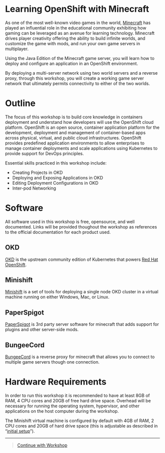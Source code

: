 # Learning OpenShift with Minecraft
As one of the most well-known video games in the world, [Minecraft](https://www.minecraft.net/) has played an influential role in the educational community exhibiting how gaming can be leveraged as an avenue for learning technology. Minecraft drives player creativity offering the ability to build infinite worlds, and customize the game with mods, and run your own game servers in multiplayer. 

Using the Java Edition of the Minecraft game server, you will learn how to deploy and configure an application in an OpenShift environment. 

By deploying a multi-server network using two world servers and a reverse proxy, through this workshop, you will create a working game server network that ultimately permits connectivity to either of the two worlds.


# Outline
The focus of this workshop is to build core knowledge in containers deployment and understand how developers will use the OpenShift cloud platform. 
OpenShift is an open source, container application platform for the development, deployment and management of container-based apps across physical, virtual, and public cloud infrastructures. OpenShift provides predefined application environments to allow enterprises to manage container deployments and scale applications using Kubernetes to provide support for DevOps principles. 

Essential skills practiced in this workshop include:

* Creating Projects in OKD
* Deploying and Exposing Applications in OKD
* Editing Deployment Configurations in OKD
* Inter-pod Networking


# Software

All software used in this workshop is free, opensource, and well documented. Links will be provided thoughout the workshop as references to the official documentation for each product used.

## OKD
[OKD](https://www.okd.io/) is the upstream community edition of Kubernetes that powers [Red Hat OpenShift](https://www.openshift.com/).

## Minishift
[Minishift](https://www.okd.io/minishift/) is a set of tools for deploying a single node OKD cluster in a virtual machine running on either Windows, Mac, or Linux.

## PaperSpigot
[PaperSpigot](https://papermc.io/) is 3rd party server software for minecraft that adds support for plugins and other server-side mods.

## BungeeCord
[BungeeCord](https://www.spigotmc.org/wiki/bungeecord/) is a reverse proxy for minecraft that allows you to connect to multiple game servers though one connection.

# Hardware Requirements
In order to run this workshop it is recommended to have at least 8GB of RAM, 4 CPU cores and 20GB of free hard drive space. Overhead will be necessary for running the operating system, hypervisor, and other applications on the host computer during the workshop.

The Minishift virtual machine is configured by default with 4GB of RAM, 2 CPU cores and 20GB of hard drive space (this is adjustable as described in “[initial setup](https://github.com/red-hat-academy/openshift-workshop/wiki/initial-setup)”). 
***
>[Continue with Workshop](https://github.com/rapchic/openshift-workshop)
